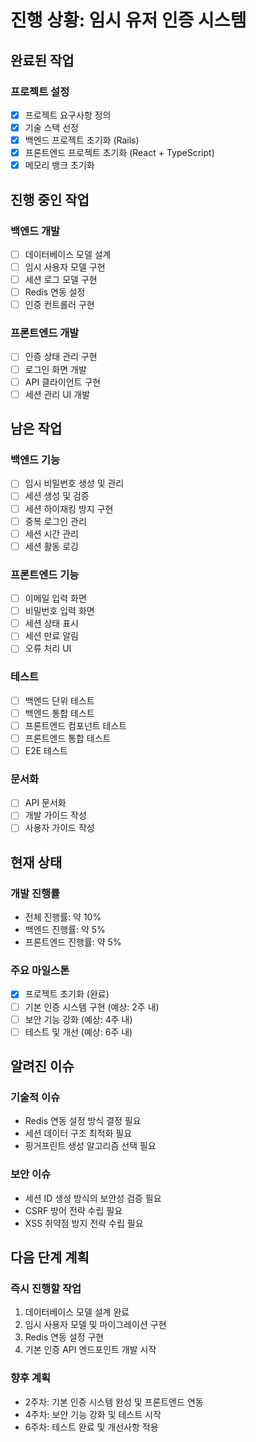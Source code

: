 # 진행 상황: 임시 유저 인증 시스템

## 완료된 작업

### 프로젝트 설정
- [x] 프로젝트 요구사항 정의
- [x] 기술 스택 선정
- [x] 백엔드 프로젝트 초기화 (Rails)
- [x] 프론트엔드 프로젝트 초기화 (React + TypeScript)
- [x] 메모리 뱅크 초기화

## 진행 중인 작업

### 백엔드 개발
- [ ] 데이터베이스 모델 설계
- [ ] 임시 사용자 모델 구현
- [ ] 세션 로그 모델 구현
- [ ] Redis 연동 설정
- [ ] 인증 컨트롤러 구현

### 프론트엔드 개발
- [ ] 인증 상태 관리 구현
- [ ] 로그인 화면 개발
- [ ] API 클라이언트 구현
- [ ] 세션 관리 UI 개발

## 남은 작업

### 백엔드 기능
- [ ] 임시 비밀번호 생성 및 관리
- [ ] 세션 생성 및 검증
- [ ] 세션 하이재킹 방지 구현
- [ ] 중복 로그인 관리
- [ ] 세션 시간 관리
- [ ] 세션 활동 로깅

### 프론트엔드 기능
- [ ] 이메일 입력 화면
- [ ] 비밀번호 입력 화면
- [ ] 세션 상태 표시
- [ ] 세션 만료 알림
- [ ] 오류 처리 UI

### 테스트
- [ ] 백엔드 단위 테스트
- [ ] 백엔드 통합 테스트
- [ ] 프론트엔드 컴포넌트 테스트
- [ ] 프론트엔드 통합 테스트
- [ ] E2E 테스트

### 문서화
- [ ] API 문서화
- [ ] 개발 가이드 작성
- [ ] 사용자 가이드 작성

## 현재 상태

### 개발 진행률
- 전체 진행률: 약 10%
- 백엔드 진행률: 약 5%
- 프론트엔드 진행률: 약 5%

### 주요 마일스톤
- [x] 프로젝트 초기화 (완료)
- [ ] 기본 인증 시스템 구현 (예상: 2주 내)
- [ ] 보안 기능 강화 (예상: 4주 내)
- [ ] 테스트 및 개선 (예상: 6주 내)

## 알려진 이슈

### 기술적 이슈
- Redis 연동 설정 방식 결정 필요
- 세션 데이터 구조 최적화 필요
- 핑거프린트 생성 알고리즘 선택 필요

### 보안 이슈
- 세션 ID 생성 방식의 보안성 검증 필요
- CSRF 방어 전략 수립 필요
- XSS 취약점 방지 전략 수립 필요

## 다음 단계 계획

### 즉시 진행할 작업
1. 데이터베이스 모델 설계 완료
2. 임시 사용자 모델 및 마이그레이션 구현
3. Redis 연동 설정 구현
4. 기본 인증 API 엔드포인트 개발 시작

### 향후 계획
- 2주차: 기본 인증 시스템 완성 및 프론트엔드 연동
- 4주차: 보안 기능 강화 및 테스트 시작
- 6주차: 테스트 완료 및 개선사항 적용
